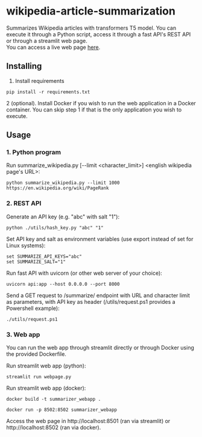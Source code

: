 # wikipedia-article-summarization
Summarizes Wikipedia articles with transformers T5 model. You can execute it through a Python script, access it through a fast API's REST API or through a streamlit web page.  
You can access a live web page <a href="http://149.56.100.90:8502/">here</a>.

## Installing

1. Install requirements
```shell
pip install -r requirements.txt
```

2 (optional). Install Docker if you wish to run the web application in a Docker container. You can skip step 1 if that is the only application you wish to execute.

## Usage

### 1. Python program  

Run summarize_wikipedia.py [--limit <character_limit>] <english wikipedia page's URL>:
```shell
python summarize_wikipedia.py --limit 1000 https://en.wikipedia.org/wiki/PageRank
```

### 2. REST API  

Generate an API key (e.g. "abc" with salt "1"):
```shell
python ./utils/hash_key.py "abc" "1"
```

Set API key and salt as environment variables (use export instead of set for Linux systems):
```shell
set SUMMARIZE_API_KEYS="abc"
set SUMMARIZE_SALT="1"
```

Run fast API with uvicorn (or other web server of your choice):
```shell
uvicorn api:app --host 0.0.0.0 --port 8000
```

Send a GET request to /summarize/ endpoint with URL and character limit as parameters, with API key as header (/utils/request.ps1 provides a Powershell example):
```shell
./utils/request.ps1
```

### 3. Web app

You can run the web app through streamlit directly or through Docker using the provided Dockerfile.

Run streamlit web app (python):
```shell
streamlit run webpage.py
```

Run streamlit web app (docker):
```shell
docker build -t summarizer_webapp .
```

```shell
docker run -p 8502:8502 summarizer_webapp
```

Access the web page in http://localhost:8501 (ran via streamlit) or http://localhost:8502 (ran via docker).
